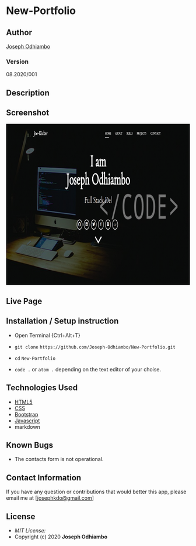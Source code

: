 # New-Portfolio

## Author

[Joseph Odhiambo](https://github.com/Joseph-Odhiambo)

### Version
08.2020/001

## Description


## Screenshot
<img src="https://github.com/Joseph-Odhiambo/New-Portfolio/blob/gh-pages/img/newhome.png?raw=true" width="900px" height="440px">

## Live Page 
 


## Installation / Setup instruction
* Open Terminal {Ctrl+Alt+T}

* ```git clone``` ```https://github.com/Joseph-Odhiambo/New-Portfolio.git```

* ```cd``` ```New-Portfolio```

* ```code .``` or ```atom .``` depending on the text editor of your choise.

## Technologies Used

* [HTML5](https://github.com/topics/html5)
* [CSS](https://github.com/topics/css3)
* [Bootstrap](https://github.com/topics/bootstrap)
* [Javascript](https://github.com/topics/javascript)
* markdown

## Known Bugs

* The contacts form is not operational. 

## Contact Information 

If you have any question or contributions that would better this app, please email me at [josephkdo@gmail.com]

## License
* *MIT License:*
* Copyright (c) 2020 **Joseph Odhiambo**